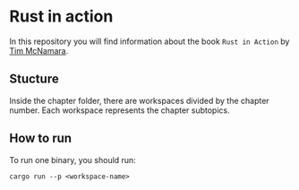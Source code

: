 # Rust in action

In this repository you will find information about the book
`Rust in Action` by [Tim McNamara](https://twitter.com/timClicks).

## Stucture
Inside the chapter folder, there are workspaces divided by the chapter number.
Each workspace represents the chapter subtopics.

## How to run
To run one binary, you should run:

```terminal
cargo run --p <workspace-name>
```
